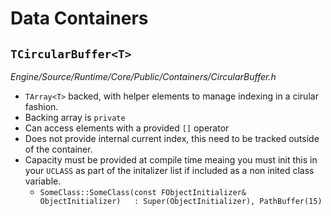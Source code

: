 # Data Containers

## `TCircularBuffer<T>`
_Engine/Source/Runtime/Core/Public/Containers/CircularBuffer.h_

- `TArray<T>` backed, with helper elements to manage indexing in a cirular fashion.
- Backing array is `private`
- Can access elements with a provided `[]` operator
- Does not provide internal current index, this need to be tracked outside of the container.
- Capacity must be provided at compile time meaing you must init this in your `UCLASS` as part of the initalizer list if included as a non inited class variable.
	- `SomeClass::SomeClass(const FObjectInitializer& ObjectInitializer)  
    : Super(ObjectInitializer), PathBuffer(15)`


